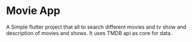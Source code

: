 # Movie App

A Simple flutter project that all to search different movies and tv show and description of movies and shows.
It uses TMDB api as core for data.
